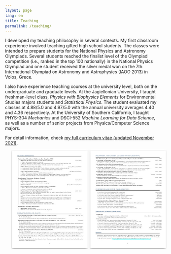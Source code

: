 ```yaml
---
layout: page
lang: en
title: Teaching
permalink: /teaching/
---
```


I developed my teaching philosophy in several contexts. My first classroom experience involved teaching gifted high school students. The classes were intended to prepare students for the National Physics and Astronomy Olympiads.
Several students reached the finalist level of the Olympiad competition (i.e., ranked in the top 100 nationally) in the National Physics Olympiad and one student received the silver medal won on the 7th International Olympiad on Astronomy and Astrophysics (IAOO 2013) in Volos, Grece.

I also have experience teaching courses at the university level, both on the undergraduate and graduate levels. At the Jagiellonian University, I taught freshman-level class, <i>Physics with Biophysics Elements</i> for Environmental Studies majors students and <i>Statistical Physics</i>.
The student evaluated my classes at 4.88/5.0 and 4.97/5.0 with the annual university averages 4.40 and 4.36 respectively. At the University of Southern California, I taught PHYS-304 <i>Mechanics</i> and DSCI-552 <i>Machine Learning for Data Science</i>, as well as a number of senior projects from Physics/Computer Science majors.

For detail information, check [my full curriculum vitae (updated November 2021)](/assets/abram_cv.pdf).

<center>
<a href="/assets/abram_cv.pdf" rel="Abram CV" style="text-decoration: none">
    <img src="/assets/teaching_teaser.jpg" width="700" hspace="20"/>
</a>
</center>
